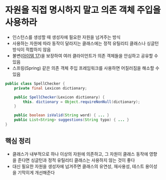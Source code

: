 # 자원을 직접 명시하지 말고 의존 객체 주입을 사용하라

- 인스턴스를 생성할 때 생성자에 필요한 자원을 넘겨주는 방식
- 사용하는 자원에 따라 동작이 달라지는 클래스에는 정적 유틸리티 클래스나 싱글턴 방식이 적합하지 않음
- 불변([아이템 17](item_17.md))을 보장하여 여러 클라이언트가 의존 객체들을 안심하고 공유할 수 있음
- 스프링(Spring) 같은 의존 객체 주입 프레임워크를 사용하면 어질러짐을 해소할 수 있음

```java
public class SpellChecker {
    private final Lexicon dictionary;

    public SpellChecker(Lexicon dictionary) {
        this. dictionary = Object.requireNonNull(dictionary);
    }

    public boolean isValid(String word) { ... }
    public List<String> suggestions(String typo) { ... }
}
```

## 핵심 정리

- 클래스가 내부적으로 하나 이상의 자원에 의존하고, 그 자원이 클래스 동작에 영향을 준다면 싱글턴과 정적 유틸리티 클래스는 사용하지 않는 것이 좋다
- 대신 필요한 자원을 생성자에 넘겨주면 클래스의 유연성, 재사용성, 테스트 용이성을 기막히게 개선해준다
